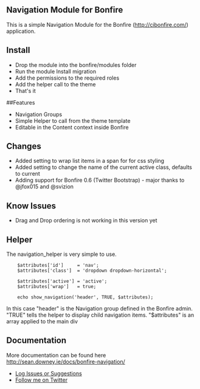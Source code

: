 ## Navigation Module for Bonfire

This is a simple Navigation Module for the Bonfire (http://cibonfire.com/) application.

## Install

- Drop the module into the bonfire/modules folder
- Run the module Install migration
- Add the permissions to the required roles
- Add the helper call to the theme
- That's it

##Features

- Navigation Groups
- Simple Helper to call from the theme template
- Editable in the Content context inside Bonfire

## Changes
- Added setting to wrap list items in a span for for css styling
- Added setting to change the name of the current active class, defaults to current
- Adding support for Bonfire 0.6 (Twitter Bootstrap) - major thanks to @jfox015 and @svizion

## Know Issues
- Drag and Drop ordering is not working in this version yet

## Helper

The navigation_helper is very simple to use.

		$attributes['id']     = 'nav';
		$attributes['class']  = 'dropdown dropdown-horizontal';

		$attributes['active'] = 'active'; 
		$attributes['wrap']   = true;

		echo show_navigation('header', TRUE, $attributes);

In this case "header" is the Navigation group defined in the Bonfire admin.
"TRUE" tells the helper to display child navigation items.
"$attributes" is an array applied to the main div

## Documentation

More documentation can be found here http://sean.downey.ie/docs/bonfire-navigation/


- [Log Issues or Suggestions](https://github.com/seandowney/bonfire_navigationmodule/issues)
- [Follow me on Twitter](http://twitter.com/downey_sean)


